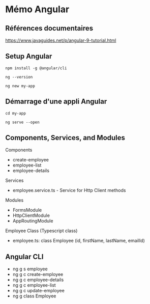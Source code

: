 # Mémo Angular

## Références documentaires

https://www.javaguides.net/p/angular-9-tutorial.html

## Setup Angular

`npm install -g @angular/cli`

`ng --version`

`ng new my-app`

## Démarrage d'une appli Angular

`cd my-app`

`ng serve --open`

## Components, Services, and Modules

Components
* create-employee
* employee-list
* employee-details

Services
* employee.service.ts - Service for Http Client methods

Modules
* FormsModule
* HttpClientModule
* AppRoutingModule

Employee Class (Typescript class)
* employee.ts: class Employee (id, firstName, lastName, emailId)

## Angular CLI

- ng g s employee
- ng g c create-employee
- ng g c employee-details
- ng g c employee-list
- ng g c update-employee
- ng g class Employee 
